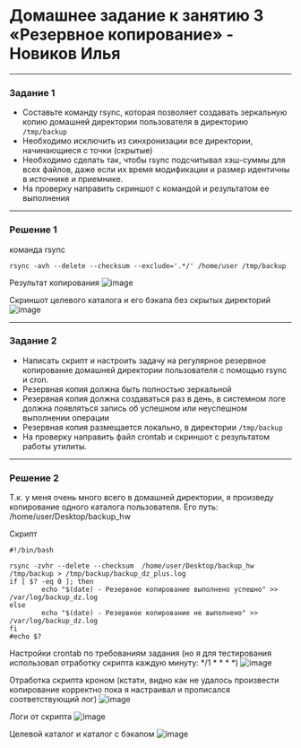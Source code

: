 # Домашнее задание к занятию 3 «Резервное копирование» - Новиков Илья


------

### Задание 1
- Составьте команду rsync, которая позволяет создавать зеркальную копию домашней директории пользователя в директорию `/tmp/backup`
- Необходимо исключить из синхронизации все директории, начинающиеся с точки (скрытые)
- Необходимо сделать так, чтобы rsync подсчитывал хэш-суммы для всех файлов, даже если их время модификации и размер идентичны в источнике и приемнике.
- На проверку направить скриншот с командой и результатом ее выполнения

------

### Решение 1

команда rsync
```
rsync -avh --delete --checksum --exclude='.*/' /home/user /tmp/backup
```
Результат копирования
![image](https://github.com/Dendroit/hometasks/assets/155379046/0081f3df-8356-4b4b-ba87-48d30119d161)

Скриншот целевого каталога и его бэкапа без скрытых директорий
![image](https://github.com/Dendroit/hometasks/assets/155379046/14ea9ff9-7421-4e9c-b370-966049982418)

------

### Задание 2
- Написать скрипт и настроить задачу на регулярное резервное копирование домашней директории пользователя с помощью rsync и cron.
- Резервная копия должна быть полностью зеркальной
- Резервная копия должна создаваться раз в день, в системном логе должна появляться запись об успешном или неуспешном выполнении операции
- Резервная копия размещается локально, в директории `/tmp/backup`
- На проверку направить файл crontab и скриншот с результатом работы утилиты.

------

### Решение 2

Т.к. у меня очень много всего в домашней директории, я произведу копирование одного каталога пользователя. Его путь: /home/user/Desktop/backup_hw

Скрипт
```
#!/bin/bash

rsync -zvhr --delete --checksum  /home/user/Desktop/backup_hw /tmp/backup > /tmp/backup/backup_dz_plus.log
if [ $? -eq 0 ]; then
        echo "$(date) - Резервное копирование выполнено успешно" >> /var/log/backup_dz.log
else
        echo "$(date) - Резервное копирование не выполнено" >> /var/log/backup_dz.log
fi
#echo $?
```
Настройки crontab по требованиям задания (но я для тестирования использовал отработку скрипта каждую минуту: */1 * * * *)
![image](https://github.com/Dendroit/hometasks/assets/155379046/ab1a6b4a-882e-4b41-b76d-f37190368f9d)

Отработка скрипта кроном (кстати, видно как не удалось произвести копирование корректно пока я настраивал и прописался соответствующий лог)
![image](https://github.com/Dendroit/hometasks/assets/155379046/95731cdd-c84b-4e8f-8b41-201c3188dc1b)

Логи от скрипта
![image](https://github.com/Dendroit/hometasks/assets/155379046/dff2673a-0eaa-4a38-85a4-0fd091ab0f59)

Целевой каталог и каталог с бэкапом
![image](https://github.com/Dendroit/hometasks/assets/155379046/efe70981-05be-4b3f-afe5-d9eaa10c72a1)
